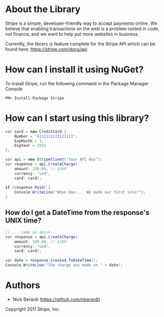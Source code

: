 # About the Library

Stripe is a simple, developer-friendly way to accept payments online. We believe that enabling transactions on the web is a problem rooted in code, not finance, and we want to help put more websites in business.

Currently, the library is feature complete for the Stripe API which can be found here: https://stripe.com/docs/api

# How can I install it using NuGet?

To install Stripe, run the following command in the Package Manager Console

```
PM> Install-Package Stripe
```

# How can I start using this library?

```csharp
var card = new CreditCard {
    Number = "4111111111111111",
    ExpMonth = 3,
    ExpYear = 2015
};

var api = new StripeClient("Your API Key");
var response = api.CreateCharge(
    amount: 100.00, // $100
    currency: "usd",
    card: card);
    
if (response.Paid) {
    Console.WriteLine("Whoo Hoo...  We made our first sale!");
}
```

## How do I get a DateTime from the response's UNIX time?

```csharp
// ... same as above
var response = api.CreateCharge(
    amount: 100.00, // $100
    currency: "usd",
    card: card);
    
var date = response.Created.ToDateTime();
Console.WriteLine("The charge was made on " + date);
```

# Authors

*	Nick Berardi (https://github.com/nberardi)

Copyright 2011 Stripe, Inc.